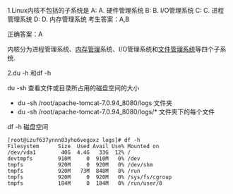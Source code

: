 1.Linux内核不包括的子系统是
A: A. 硬件管理系统
B: B. I/O管理系统
C: C. 进程管理系统
D: D. 内存管理系统
考生答案：A,B

正确答案：A



内核分为进程管理系统、[内存管理](https://www.baidu.com/s?wd=内存管理&tn=SE_PcZhidaonwhc_ngpagmjz&rsv_dl=gh_pc_zhidao)系统、I/O管理系统和[文件管理系统](https://www.baidu.com/s?wd=文件管理系统&tn=SE_PcZhidaonwhc_ngpagmjz&rsv_dl=gh_pc_zhidao)等四个子系统.



2.du -h 和df -h

du -sh 查看文件或目录所占用的磁盘空间的大小

- du -sh /root/apache-tomcat-7.0.94_8080/logs     文件夹
- du -sh /root/apache-tomcat-7.0.94_8080/logs/*   文件夹下的每个文件

df -h 磁盘空间

```shell
[root@izuf637ynnn83yho6vegoxz logs]# df -h
Filesystem      Size  Used Avail Use% Mounted on
/dev/vda1        40G  4.4G   33G  12% /
devtmpfs        910M     0  910M   0% /dev
tmpfs           920M     0  920M   0% /dev/shm
tmpfs           920M   73M  848M   8% /run
tmpfs           920M     0  920M   0% /sys/fs/cgroup
tmpfs           184M     0  184M   0% /run/user/0

```



